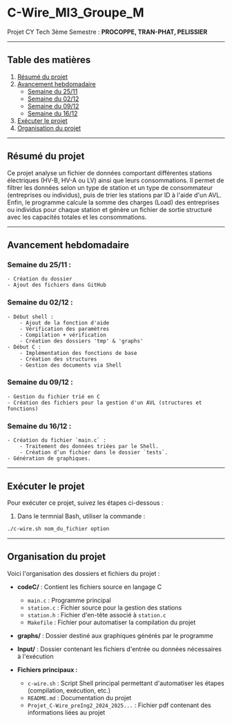 # C-Wire_MI3_Groupe_M

Projet CY Tech 3ème Semestre : **PROCOPPE, TRAN-PHAT, PELISSIER**

---

## Table des matières
1. [Résumé du projet](#résumé-du-projet)
2. [Avancement hebdomadaire](#avancement-hebdomadaire)
    - [Semaine du 25/11](#semaine-du-2511)
    - [Semaine du 02/12](#semaine-du-0212)
    - [Semaine du 09/12](#semaine-du-0912)
    - [Semaine du 16/12](#semaine-du-1612)
3. [Exécuter le projet](#comment-exécuter-le-projet)
4. [Organisation du projet](#organisation-du-projet)

---

## Résumé du projet

Ce projet analyse un fichier de données comportant différentes stations électriques (HV-B, HV-A ou LV) ainsi que leurs consommations. Il permet de filtrer les données selon un type de station et un type de consommateur (entreprises ou individus), puis de trier les stations par ID à l'aide d'un AVL. Enfin, le programme calcule la somme des charges (Load) des entreprises ou individus pour chaque station et génère un fichier de sortie structuré avec les capacités totales et les consommations.

---

## Avancement hebdomadaire

### Semaine du 25/11 :
    - Création du dossier
    - Ajout des fichiers dans GitHub

### Semaine du 02/12 :
    - Début shell :
        - Ajout de la fonction d'aide
        - Vérification des paramètres
        - Compilation + vérification
        - Création des dossiers 'tmp' & 'graphs'
    - Début C :
        - Implémentation des fonctions de base
        - Création des structures
        - Gestion des documents via Shell
    
### Semaine du 09/12 :
    - Gestion du fichier trié en C
    - Création des fichiers pour la gestion d'un AVL (structures et fonctions)

### Semaine du 16/12 :
    - Création du fichier `main.c` :
        - Traitement des données triées par le Shell.
        - Création d’un fichier dans le dossier `tests`.
    - Génération de graphiques.
    
---

## Exécuter le projet

Pour exécuter ce projet, suivez les étapes ci-dessous :
1. Dans le termnial Bash, utiliser la commande :
```bash
./c-wire.sh nom_du_fichier option
```

---

## Organisation du projet

Voici l'organisation des dossiers et fichiers du projet :

- **codeC/** : Contient les fichiers source en langage C
  - `main.c` : Programme principal
  - `station.c` : Fichier source pour la gestion des stations
  - `station.h` : Fichier d'en-tête associé à `station.c`
  - `Makefile` : Fichier pour automatiser la compilation du projet

- **graphs/** : Dossier destiné aux graphiques générés par le programme

- **Input/** : Dossier contenant les fichiers d'entrée ou données nécessaires à l'exécution

- **Fichiers principaux :**
  - `c-wire.sh` : Script Shell principal permettant d'automatiser les étapes (compilation, exécution, etc.)
  - `README.md` : Documentation du projet
  - `Projet_C-Wire_preIng2_2024_2025...` : Fichier pdf contenant des informations liées au projet

